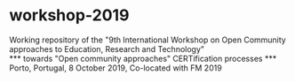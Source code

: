 # workshop-2019
Working repository of the "9th International Workshop on Open Community approaches to Education, Research and Technology"
<br>
*** towards "Open community approaches" CERTification processes ***
Porto, Portugal, 8 October 2019,
Co-located with FM 2019
